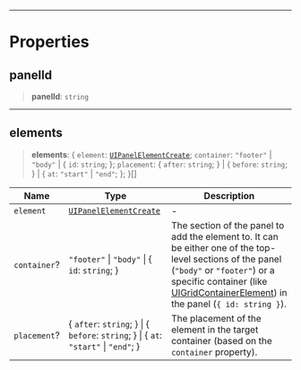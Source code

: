 ***

# Properties

## panelId

> **panelId**: `string`

***

## elements

> **elements**: \{ `element`: [`UIPanelElementCreate`](UIPanelElementCreate.md); `container`: `"footer"` | `"body"` | \{ `id`: `string`; }; `placement`: \{ `after`: `string`; } | \{ `before`: `string`; } | \{ `at`: `"start"` | `"end"`; }; }\[]

| Name         | Type                                                                                    | Description                                                                                                                                                                                                                                              |
| ------------ | --------------------------------------------------------------------------------------- | -------------------------------------------------------------------------------------------------------------------------------------------------------------------------------------------------------------------------------------------------------- |
| `element`    | [`UIPanelElementCreate`](UIPanelElementCreate.md)                                       | -                                                                                                                                                                                                                                                        |
| `container`? | `"footer"` \| `"body"` \| \{ `id`: `string`; }                                          | The section of the panel to add the element to. It can be either one of the top-level sections of the panel (`"body"` or `"footer"`) or a specific container (like [UIGridContainerElement](UIGridContainerElement.md)) in the panel (`{ id: string }`). |
| `placement`? | \{ `after`: `string`; } \| \{ `before`: `string`; } \| \{ `at`: `"start"` \| `"end"`; } | The placement of the element in the target container (based on the `container` property).                                                                                                                                                                |
